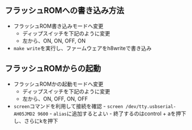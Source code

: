 ## フラッシュROMへの書き込み方法
- フラッシュROM書き込みモードへ変更
    - ディップスイッチを下記のように変更
    - 左から、ON, ON, OFF, ON
- `make write`を実行し、ファームウェアをh8writeで書き込み


## フラッシュROMからの起動
- フラッシュROMかの起動モードへ変更 
    - ディップスイッチを下記のように変更
    - 左から、ON, OFF, ON, OFF
- `screen`コマンドを利用して接続を確認
        - `screen /dev/tty.usbserial-AH05JMD2 9600`
            - `alias`に追加するとよい
        - 終了するのはcontrol + aを押下し、さらにkを押下